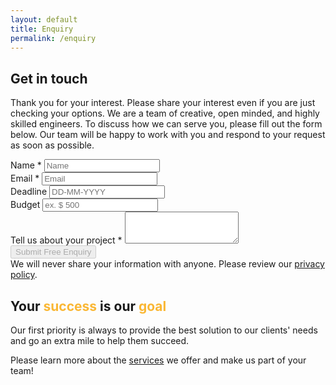 ```yaml
---
layout: default
title: Enquiry
permalink: /enquiry 
---
```

<section>
    <div class="container">
        <h1 class="text-center display-4 pt-5 pb-3">Get in touch</h1>
        <p class="text-justify lead">
            Thank you for your interest. Please share your interest even if you are just checking your options.
            We are a team of creative, open minded, and highly skilled engineers.
            To discuss how we can serve you, please fill out the form below.
            Our team will be happy to work with you and respond to your request as soon as possible.
        </p>
    </div>
</section>
<section>
<div class="container py-5">
    <div class="status alert alert-success text-center pb-2" style="display: none"></div>
    <div class="row">
        <form id="main-contact-form" class="contact-form" role="form" method="post" action="">
            <div class="row">
                <div class="col-sm-6">
                    <div class="form-group">
                        <label><i class="fa fa-user-o pr-2"></i>Name *</label>
                        <input type="text" class="form-control" placeholder="Name" required>
                    </div>
                </div>
                <div class="col-sm-6">
                <div class="form-group">
                    <label><i class="fa fa-envelope-o pr-2"></i>Email *</label>
                    <input type="email" class="form-control"  placeholder="Email">
                </div>
            </div>
        </div>
        <div class="row">
            <div class="col-sm-6">
                <div class="form-group">
                    <label><i class="fa fa-clock-o pr-2"></i>Deadline</label>
                    <input type="text" class="form-control" placeholder="DD-MM-YYYY" required>
                </div>
            </div>
            <div class="col-sm-6">
                <div class="form-group">
                    <label><i class="fa fa-money pr-2"></i>Budget</label>
                    <input type="text" class="form-control" placeholder="ex. $ 500">
                </div>
            </div>
        </div>
        <div class="row">
            <div class="col-sm-12">
                <div class="form-group">
                    <label><i class="fa fa-comment-o pr-2"></i>Tell us about your project *</label>
                    <textarea class="form-control"  rows="3"></textarea>
                </div>
            </div>
        </div>
        <div class="row">
            <div class="col-lg-4 col-md-5 col-sm-12">
                <div class="form-group">
                    <div class="g-recaptcha" data-sitekey="" data-callback="onValidCaptcha"></div>
                </div>
            </div>
            <div class="col-lg-8 col-md-7 col-sm-12">
                <div class="row">
                    <div class="col-sm-12">
                        <div class="form-group submit-enquiry">
                            <button type="submit" name="submit" id="submitEnquiry" class="btn btn-primary" required="required" disabled><i class="fa fa-send pr-2"></i>Submit Free Enquiry</button>
                        </div>
                    </div>
                    <div class="col-sm-12">
                        <div class="form-group highlight-links privacy-message">
                            We will never share your information with anyone. Please review our <a href="/privacy">privacy policy</a>.
                        </div>
                    </div>
                </div>
            </div>
        </div>
    </form>
</div>
</div>
</section>
<section class="customer-success">
<div class="container pt-4 pb-3">
<div class="text-center highlight-links">
    <h1 class="pb-3">Your <span style="color:#fab734;">success</span> is our <span style="color:#fab734;">goal</span></h1>
    <p class="">Our first priority is always to provide the best solution to our clients' needs and go an extra mile to help them succeed.</p>
    <p class="">Please learn more about the <a href="{{ '/services' | relative_url }}">services</a> we offer and make us part of your team!</p>
</div>
</div>
</section>